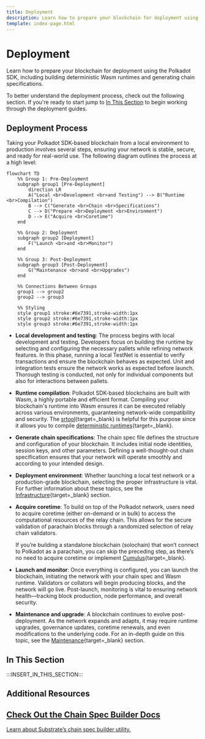 ```yaml
---
title: Deployment
description: Learn how to prepare your blockchain for deployment using the Polkadot SDK, including building deterministic Wasm runtimes and generating chain specifications.
template: index-page.html
---
```


# Deployment

Learn how to prepare your blockchain for deployment using the Polkadot SDK, including building deterministic Wasm runtimes and generating chain specifications.

To better understand the deployment process, check out the following section. If you're ready to start jump to [In This Section](#in-this-section) to begin working through the deployment guides.

## Deployment Process

Taking your Polkadot SDK-based blockchain from a local environment to production involves several steps, ensuring your network is stable, secure, and ready for real-world use. The following diagram outlines the process at a high level:

```mermaid
flowchart TD
    %% Group 1: Pre-Deployment
    subgraph group1 [Pre-Deployment]
        direction LR
        A("Local <br>Development <br>and Testing") --> B("Runtime <br>Compilation")
        B --> C("Generate <br>Chain <br>Specifications")
        C --> D("Prepare <br>Deployment <br>Environment")
        D --> E("Acquire <br>Coretime")
    end
    
    %% Group 2: Deployment
    subgraph group2 [Deployment]
        F("Launch <br>and <br>Monitor")
    end

    %% Group 3: Post-Deployment
    subgraph group3 [Post-Deployment]
        G("Maintenance <br>and <br>Upgrades")
    end

    %% Connections Between Groups
    group1 --> group2
    group2 --> group3

    %% Styling
    style group1 stroke:#6e7391,stroke-width:1px
    style group2 stroke:#6e7391,stroke-width:1px
    style group3 stroke:#6e7391,stroke-width:1px
```

- **Local development and testing**: The process begins with local development and testing. Developers focus on building the runtime by selecting and configuring the necessary pallets while refining network features. In this phase, running a local TestNet is essential to verify transactions and ensure the blockchain behaves as expected. Unit and integration tests ensure the network works as expected before launch. Thorough testing is conducted, not only for individual components but also for interactions between pallets.

- **Runtime compilation**: Polkadot SDK-based blockchains are built with Wasm, a highly portable and efficient format. Compiling your blockchain's runtime into Wasm ensures it can be executed reliably across various environments, guaranteeing network-wide compatibility and security. The [srtool](https://github.com/paritytech/srtool){target=\_blank} is helpful for this purpose since it allows you to compile [deterministic runtimes](/develop/parachains/deployment/build-deterministic-runtime/){target=\_blank}.

- **Generate chain specifications**: The chain spec file defines the structure and configuration of your blockchain. It includes initial node identities, session keys, and other parameters. Defining a well-thought-out chain specification ensures that your network will operate smoothly and according to your intended design.

- **Deployment environment**: Whether launching a local test network or a production-grade blockchain, selecting the proper infrastructure is vital. For further information about these topics, see the [Infrastructure](/infrastructure/){target=\_blank} section.

- **Acquire coretime**: To build on top of the Polkadot network, users need to acquire coretime (either on-demand or in bulk) to access the computational resources of the relay chain. This allows for the secure validation of parachain blocks through a randomized selection of relay chain validators.

    If you’re building a standalone blockchain (solochain) that won’t connect to Polkadot as a parachain, you can skip the preceding step, as there’s no need to acquire coretime or implement [Cumulus](/develop/parachains/#cumulus){target=\_blank}.

- **Launch and monitor**: Once everything is configured, you can launch the blockchain, initiating the network with your chain spec and Wasm runtime. Validators or collators will begin producing blocks, and the network will go live. Post-launch, monitoring is vital to ensuring network health—tracking block production, node performance, and overall security.

- **Maintenance and upgrade**: A blockchain continues to evolve post-deployment. As the network expands and adapts, it may require runtime upgrades, governance updates, coretime renewals, and even modifications to the underlying code. For an in-depth guide on this topic, see the [Maintenance](/develop/parachains/maintenance/){target=\_blank} section.

## In This Section

:::INSERT_IN_THIS_SECTION:::

## Additional Resources

<div class="subsection-wrapper">
  <div class="card">
    <a href="https://paritytech.github.io/polkadot-sdk/master/staging_chain_spec_builder/index.html" target="_blank">
      <h2 class="title">Check Out the Chain Spec Builder Docs</h2>
      <p class="description">Learn about Substrate’s chain spec builder utility.</p>
    </a>
  </div>
</div>
